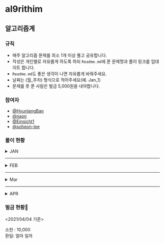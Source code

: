 # al9rithim
## 알고리즘계
### 규칙
- 매주 알고리즘 문제를 최소 1개 이상 풀고 공유합니다.
- 작성은 개인별로 자유롭게 하도록 하되 `Readme.md`에 푼 문제명과 풀이 링크를 업데이트 합니다. 
- `Readme.md`도 좋은 생각이 나면 자유롭게 바꿔주세요.
- 날짜는 (월_주차) 형식으로 적어주세요(예. Jan_1)
- 문제를 못 푼 사람은 벌금 5,000원을 내야합니다.

### 참여자
- [@HyunlangBan](https://github.com/HyunlangBan)
- [@naon](https://github.com/nanaon)
- [@Einsicht1](https://github.com/Einsicht1)
- [@soheon-lee](https://github.com/soheon-lee)

### 풀이 현황

<details>
<summary>JAN</summary>

|날짜|작성자|문제|
|:---:|:---:|:---:|
|JAN-5|[@HyunlangBan](https://github.com/HyunlangBan)|[백준_2012_등수매기기](hyunlang_ban/bj_2012_등수매기기.md)
| |[@naon](https://github.com/nanaon)|[프로그래머스_완주하지_못한_선수](naon_jeong/programmers_42576.py)|
| |[@Einsicht1](https://github.com/Einsicht1)|[프로그래머스 문자열 내림차순으로 배치하기](hwanil_kim/first_week.md)|
| | |[프로그래머스 나누어 떨어지는 숫자 배열](hwanil_kim/first_week.md) |

</details>

---

<details>
<summary>FEB</summary>

|날짜|작성자|문제|
|:---:|:---:|:---:|
|FEB-1|[@Einsicht1](https://github.com/Einsicht1)|[프로그래머스 같은 숫자는 싫어](hwanil_kim/first_week.md)| 
| | |[프로그래머스 모의고사](hwanil_kim/first_week.md)| 
| | |[회문 만들기](hwanil_kim/first_week.md)| 
| | |[프로그래머스 짝수와 홀수](hwanil_kim/second_week.md)| 
| | |[프로그래머스 약수의 합](hwanil_kim/second_week.md)| 
| | |[프로그래머스 직사각형 별찍기](hwanil_kim/second_week.md)| 
| | |[프로그래머스 핸드폰번호 가리기](hwanil_kim/second_week.md)| 
| | |[프로그래머스 자릿수 더하기](hwanil_kim/second_week.md)| 
| | |[프로그래머스 평균 구하기](hwanil_kim/second_week.md)| 
| | |[프로그래머스 시저 암호](hwanil_kim/second_week.md)| 
| | |[프로그래머스 이상한 문자 만들기](hwanil_kim/second_week.md)| 
| | |[프로그래머스 자연수 뒤집어 배열로 만들기](hwanil_kim/second_week.md)| 
| | |[프로그래머스 정수 제곱근 판별](hwanil_kim/second_week.md)| 
| |[@HyunlangBan](https://github.com/HyunlangBan)|[백준_1092_배](hyunlang_ban/bj_1092_배.md)|
| |[@naon](https://github.com/nanaon)|[프로그래머스 수박수박수박수박수박수?](naon_jeong/programmers_12922.py)|
|FEB-2|[@Einsicht1](https://github.com/Einsicht1)|[행열의 덧셈](hwanil_kim/week3.md)| 
| | |[x만큼 간격이 있는 n개의 숫자](hwanil_kim/second_week.md)| 
| | |[하샤드 수](hwanil_kim/second_week.md)| 
| | |[제일 작은 수 제거하기](hwanil_kim/second_week.md)| 
| | |[제일 작은 수 제거하기](hwanil_kim/second_week.md)| 
| | |[콜라츠 추측](hwanil_kim/second_week.md)| 
| | |[두 개 뽑아서 더하기](hwanil_kim/second_week.md)| 
| | |[크레인 인형뽑기 게임](hwanil_kim/second_week.md)| 
| |[@HyunlangBan](https://github.com/HyunlangBan)|[백준_2212_센서](hyunlang_ban/bj_2212_센서.md)|
| |[@naon](https://github.com/nanaon)|[프로그래머스_가운데 글자 가져오기](naon_jeong/programmers_12903.py)|
|FEB-3|[@Einsicht1](https://github.com/Einsicht1)|[체육복](hwanil_kim/week3.md)| 
| |[@naon](https://github.com/nanaon)|[프로그래머스_문자열 내 p와 y의 개수](naon_jeong/programmers_12916.py)|
| |[@HyunlangBan](https://github.com/HyunlangBan)|[백준_1461_도서관](hyunlang_ban/bj_1461_도서관.md)|
|FEB-4|[@HyunlangBan](https://github.com/HyunlangBan)|[백준_1781_컵라면](hyunlang_ban/bj_1781_컵라면.md)|
| |[@naon](https://github.com/nanaon)|[프로그래머스_문자열 다루기 기본](naon_jeong/programmers_12918.py)|

</details>

---

<details>
<summary>Mar</summary>

|날짜|작성자|문제|
|:---:|:---:|:---:|
|MAR-1|[@HyunlangBan](https://github.com/HyunlangBan)|[백준_9663_N-Queen](hyunlang_ban/bj_9663_N-Queen.md)|
| |[@soheon-lee](https://github.com/soheon-lee)|[프로그래머스 level1](soheon_lee/0307/0307_algoritm.py)|
| |[@naon](https://github.com/nanaon)|[프로그래머스_서울에서 김서방 찾기](naon_jeong/programmers_12919.py)|
|MAR-2|[@HyunlangBan](https://github.com/HyunlangBan)|[백준_1987_알파벳](hyunlang_ban/bj_1987_알파벳.md)|
| |[@naon](https://github.com/nanaon)|[프로그래머스_문자열을 정수로 바꾸기](naon_jeong/programmers_12925.py)|
| |[@Einsicht1](https://github.com/Einsicht1)|[소수찾기](hwanil_kim/week5.md)|
| | |[문자열 내 마음대로 정렬하기](hwanil_kim/week5.md)|
|MAR-3|[@naon](https://github.com/nanaon)|[프로그래머스_제일 작은 수 제거하기](naon_jeong/programmers_12935.py)|
| |[@HyunlangBan](https://github.com/HyunlangBan)|[백준_1759_암호만들기](hyunlang_ban/bj_1759_암호만들기.md)|
| |[@Einsicht1](https://github.com/Einsicht1)|[최대공약수와 최소공배수](hwanil_kim/week5.md)|
|MAR-4|[@naon](https://github.com/nanaon)|[프로그래머스_직사각형 별찍기](naon_jeong/programmers_12969.py)|
| |[@HyunlangBan](https://github.com/HyunlangBan)|[백준_5719_거의최단경로](hyunlang_ban/bj_5719_거의최단경로.md)|
| |[@soheon-lee](https://github.com/soheon-lee)|[프로그래머스_크레인_인형뽑기_게임](soheon_lee/0328_kakao_cranes.py)|

</details>

---

<details>
<summary>APR</summary>

|날짜|작성자|문제|메모|
|:---:|:---:|:---:|:---:|
|APR-1|[@HyunlangBan](https://github.com/HyunlangBan)|[백준_1774_우주신과의_교감](hyunlang_ban/bj_1774_우주신과의교감.md)|
| |[@soheon-lee](https://github.com/soheon-lee)|[프로그래머스_마라톤완주](soheon_lee/0404_marathon_collecionts.py)|`collections` 모듈을 배움.
| |[@Einsicht1](https://github.com/Einsicht1)|[간단한 이진탐색 구현](hwanil_kim/week6.md)|
| |[@naon](https://github.com/nanaon)|[프로그래머스_두 정수 사이의 합](naon_jeong/programmers_12912.py)|
|APR-2 |[@Einsicht1](https://github.com/Einsicht1)|[재귀 삼각함수](hwanil_kim/week7.md)|
| |[@Einsicht1](https://github.com/Einsicht1)|[자릿수의 합 재귀(코드잇 문제)](hwanil_kim/week7.md)|
| |[@Einsicht1](https://github.com/Einsicht1)|[리스트 뒤집기 재귀(코드잇 문제)](hwanil_kim/week7.md)|
| |[@Einsicht1](https://github.com/Einsicht1)|[하노이의 탑](hwanil_kim/week7.md)|
| |[@Einsicht1](https://github.com/Einsicht1)|[가까운 매장 찾기](hwanil_kim/week7.md)|
| |[@Einsicht1](https://github.com/Einsicht1)|[강남역 폭우](hwanil_kim/week7.md)|
| |[@Einsicht1](https://github.com/Einsicht1)|[1 ~ n까지의 합(divide and conquer 방식)](hwanil_kim/week7.md)|
| |[@Einsicht1](https://github.com/Einsicht1)|[divide and conquer로 merge sort 구현하기)](hwanil_kim/week7.md)|
| |[@naon](https://github.com/nanaon)|[프로그래머스_K번째수](naon_jeong/programmers_42748.py)|



</details>


### 벌금 현황🚨
<2021/04/04 기준>

소헌 : 10,000 <br>
환일: 얼마 일까
